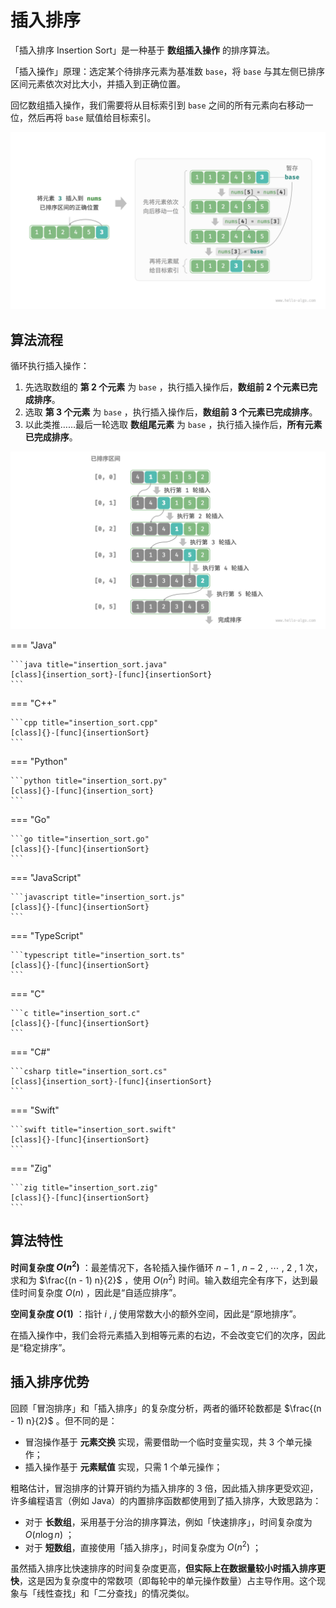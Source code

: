 # 插入排序

「插入排序 Insertion Sort」是一种基于 **数组插入操作** 的排序算法。

「插入操作」原理：选定某个待排序元素为基准数 `base`，将 `base` 与其左侧已排序区间元素依次对比大小，并插入到正确位置。

回忆数组插入操作，我们需要将从目标索引到 `base` 之间的所有元素向右移动一位，然后再将 `base` 赋值给目标索引。

![单次插入操作](insertion_sort.assets/insertion_operation.png)

## 算法流程

循环执行插入操作：

1. 先选取数组的 **第 2 个元素** 为 `base` ，执行插入操作后，**数组前 2 个元素已完成排序**。
2. 选取 **第 3 个元素** 为 `base` ，执行插入操作后，**数组前 3 个元素已完成排序**。
3. 以此类推……最后一轮选取 **数组尾元素** 为 `base` ，执行插入操作后，**所有元素已完成排序**。

![插入排序流程](insertion_sort.assets/insertion_sort_overview.png)

=== "Java"

    ```java title="insertion_sort.java"
    [class]{insertion_sort}-[func]{insertionSort}
    ```

=== "C++"

    ```cpp title="insertion_sort.cpp"
    [class]{}-[func]{insertionSort}
    ```

=== "Python"

    ```python title="insertion_sort.py"
    [class]{}-[func]{insertion_sort}
    ```

=== "Go"

    ```go title="insertion_sort.go"
    [class]{}-[func]{insertionSort}
    ```

=== "JavaScript"

    ```javascript title="insertion_sort.js"
    [class]{}-[func]{insertionSort}
    ```

=== "TypeScript"

    ```typescript title="insertion_sort.ts"
    [class]{}-[func]{insertionSort}
    ```

=== "C"

    ```c title="insertion_sort.c"
    [class]{}-[func]{insertionSort}
    ```

=== "C#"

    ```csharp title="insertion_sort.cs"
    [class]{insertion_sort}-[func]{insertionSort}
    ```

=== "Swift"

    ```swift title="insertion_sort.swift"
    [class]{}-[func]{insertionSort}
    ```

=== "Zig"

    ```zig title="insertion_sort.zig"
    [class]{}-[func]{insertionSort}
    ```

## 算法特性

**时间复杂度 $O(n^2)$** ：最差情况下，各轮插入操作循环 $n - 1$ , $n-2$ , $\cdots$ , $2$ , $1$ 次，求和为 $\frac{(n - 1) n}{2}$ ，使用 $O(n^2)$ 时间。输入数组完全有序下，达到最佳时间复杂度 $O(n)$ ，因此是“自适应排序”。

**空间复杂度 $O(1)$** ：指针 $i$ , $j$ 使用常数大小的额外空间，因此是“原地排序”。

在插入操作中，我们会将元素插入到相等元素的右边，不会改变它们的次序，因此是“稳定排序”。

## 插入排序优势

回顾「冒泡排序」和「插入排序」的复杂度分析，两者的循环轮数都是 $\frac{(n - 1) n}{2}$ 。但不同的是：

- 冒泡操作基于 **元素交换** 实现，需要借助一个临时变量实现，共 3 个单元操作；
- 插入操作基于 **元素赋值** 实现，只需 1 个单元操作；

粗略估计，冒泡排序的计算开销约为插入排序的 3 倍，因此插入排序更受欢迎，许多编程语言（例如 Java）的内置排序函数都使用到了插入排序，大致思路为：

- 对于 **长数组**，采用基于分治的排序算法，例如「快速排序」，时间复杂度为 $O(n \log n)$ ；
- 对于 **短数组**，直接使用「插入排序」，时间复杂度为 $O(n^2)$ ；

虽然插入排序比快速排序的时间复杂度更高，**但实际上在数据量较小时插入排序更快**，这是因为复杂度中的常数项（即每轮中的单元操作数量）占主导作用。这个现象与「线性查找」和「二分查找」的情况类似。
